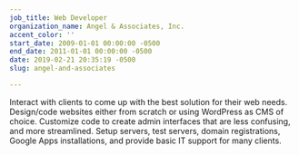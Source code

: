 ```yaml
---
job_title: Web Developer
organization_name: Angel & Associates, Inc.
accent_color: ''
start_date: 2009-01-01 00:00:00 -0500
end_date: 2011-01-01 00:00:00 -0500
date: 2019-02-21 20:35:19 -0500
slug: angel-and-associates

---
```

Interact with clients to come up with the best solution for their web needs. Design/code websites either from scratch or using WordPress as CMS of choice. Customize code to create admin interfaces that are less confusing, and more streamlined. Setup servers, test servers, domain registrations, Google Apps installations, and provide basic IT support for many clients.